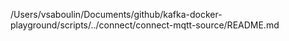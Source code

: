 /Users/vsaboulin/Documents/github/kafka-docker-playground/scripts/../connect/connect-mqtt-source/README.md